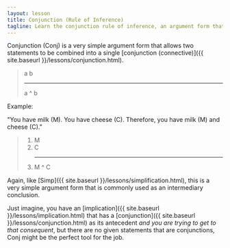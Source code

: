 ```yaml
---
layout: lesson
title: Conjunction (Rule of Inference)
tagline: Learn the conjunction rule of inference, an argument form that allows you to combine two given statements into a single conjunction.
---
```


Conjunction (Conj) is a very simple argument form that allows two statements to be combined into a single [conjunction (connective)]({{ site.baseurl }}/lessons/conjunction.html). 

> a
> b
> <hr>
> a ^ b

Example:

"You have milk (M). You have cheese (C). Therefore, you have milk (M) and cheese (C)."

> 1. M
> 2. C
    <hr>
> 3. M ^ C

Again, like [Simp]({{ site.baseurl }}/lessons/simplification.html), this is a very simple argument form that is commonly used as an intermediary conclusion.

Just imagine, you have an [implication]({{ site.baseurl }}/lessons/implication.html) that has a [conjunction]({{ site.baseurl }}/lessons/conjunction.html) as its antecedent <i>and you are trying to get to that consequent</i>, but there are no given statements that are conjunctions, Conj might be the perfect tool for the job.